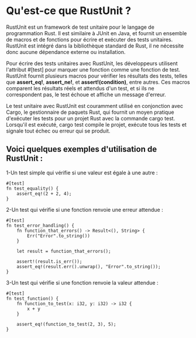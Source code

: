 # Qu'est-ce que RustUnit ?

RustUnit est un framework de test unitaire pour le langage de programmation Rust. Il est similaire à JUnit en Java, et fournit un ensemble de macros et de fonctions pour écrire et exécuter des tests unitaires. RustUnit est intégré dans la bibliothèque standard de Rust, il ne nécessite donc aucune dépendance externe ou installation.

Pour écrire des tests unitaires avec RustUnit, les développeurs utilisent l'attribut #[test] pour marquer une fonction comme une fonction de test. RustUnit fournit plusieurs macros pour vérifier les résultats des tests, telles que **assert_eq!**, **assert_ne!**, et **assert!(condition)**, entre autres. Ces macros comparent les résultats réels et attendus d'un test, et si ils ne correspondent pas, le test échoue et affiche un message d'erreur.

Le test unitaire avec RustUnit est couramment utilisé en conjonction avec Cargo, le gestionnaire de paquets Rust, qui fournit un moyen pratique d'exécuter les tests pour un projet Rust avec la commande cargo test. Lorsqu'il est exécuté, cargo test compile le projet, exécute tous les tests et signale tout échec ou erreur qui se produit.

## Voici quelques exemples d'utilisation de RustUnit :

1-Un test simple qui vérifie si une valeur est égale à une autre :
```
#[test]
fn test_equality() {
    assert_eq!(2 + 2, 4);
}
```
2-Un test qui vérifie si une fonction renvoie une erreur attendue :
```
#[test]
fn test_error_handling() {
    fn function_that_errors() -> Result<(), String> {
        Err("Error".to_string())
    }

    let result = function_that_errors();

    assert!(result.is_err());
    assert_eq!(result.err().unwrap(), "Error".to_string());
}
```
3-Un test qui vérifie si une fonction renvoie la valeur attendue :
```
#[test]
fn test_function() {
    fn function_to_test(x: i32, y: i32) -> i32 {
        x + y
    }

    assert_eq!(function_to_test(2, 3), 5);
}
```
